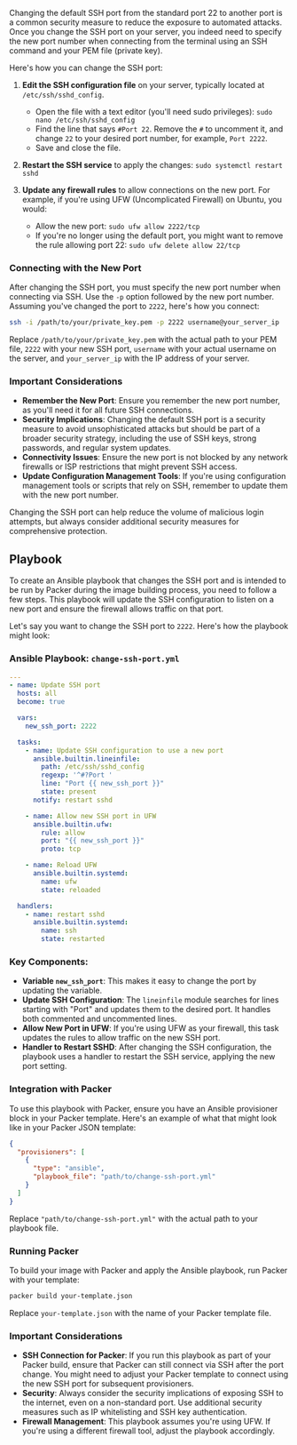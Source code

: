 Changing the default SSH port from the standard port 22 to another port is a common security measure to reduce the exposure to automated attacks. Once you change the SSH port on your server, you indeed need to specify the new port number when connecting from the terminal using an SSH command and your PEM file (private key).

Here's how you can change the SSH port:

1. **Edit the SSH configuration file** on your server, typically located at `/etc/ssh/sshd_config`.
   
   - Open the file with a text editor (you'll need sudo privileges): `sudo nano /etc/ssh/sshd_config`
   - Find the line that says `#Port 22`. Remove the `#` to uncomment it, and change `22` to your desired port number, for example, `Port 2222`.
   - Save and close the file.

2. **Restart the SSH service** to apply the changes: `sudo systemctl restart sshd`

3. **Update any firewall rules** to allow connections on the new port. For example, if you're using UFW (Uncomplicated Firewall) on Ubuntu, you would:
   - Allow the new port: `sudo ufw allow 2222/tcp`
   - If you're no longer using the default port, you might want to remove the rule allowing port 22: `sudo ufw delete allow 22/tcp`

### Connecting with the New Port

After changing the SSH port, you must specify the new port number when connecting via SSH. Use the `-p` option followed by the new port number. Assuming you've changed the port to `2222`, here's how you connect:

```bash
ssh -i /path/to/your/private_key.pem -p 2222 username@your_server_ip
```

Replace `/path/to/your/private_key.pem` with the actual path to your PEM file, `2222` with your new SSH port, `username` with your actual username on the server, and `your_server_ip` with the IP address of your server.

### Important Considerations

- **Remember the New Port**: Ensure you remember the new port number, as you'll need it for all future SSH connections.
- **Security Implications**: Changing the default SSH port is a security measure to avoid unsophisticated attacks but should be part of a broader security strategy, including the use of SSH keys, strong passwords, and regular system updates.
- **Connectivity Issues**: Ensure the new port is not blocked by any network firewalls or ISP restrictions that might prevent SSH access.
- **Update Configuration Management Tools**: If you're using configuration management tools or scripts that rely on SSH, remember to update them with the new port number.

Changing the SSH port can help reduce the volume of malicious login attempts, but always consider additional security measures for comprehensive protection.

## Playbook

To create an Ansible playbook that changes the SSH port and is intended to be run by Packer during the image building process, you need to follow a few steps. This playbook will update the SSH configuration to listen on a new port and ensure the firewall allows traffic on that port.

Let's say you want to change the SSH port to `2222`. Here's how the playbook might look:

### Ansible Playbook: `change-ssh-port.yml`

```yaml
---
- name: Update SSH port
  hosts: all
  become: true

  vars:
    new_ssh_port: 2222

  tasks:
    - name: Update SSH configuration to use a new port
      ansible.builtin.lineinfile:
        path: /etc/ssh/sshd_config
        regexp: '^#?Port '
        line: "Port {{ new_ssh_port }}"
        state: present
      notify: restart sshd

    - name: Allow new SSH port in UFW
      ansible.builtin.ufw:
        rule: allow
        port: "{{ new_ssh_port }}"
        proto: tcp

    - name: Reload UFW
      ansible.builtin.systemd:
        name: ufw
        state: reloaded

  handlers:
    - name: restart sshd
      ansible.builtin.systemd:
        name: ssh
        state: restarted
```

### Key Components:

- **Variable `new_ssh_port`**: This makes it easy to change the port by updating the variable.
- **Update SSH Configuration**: The `lineinfile` module searches for lines starting with "Port" and updates them to the desired port. It handles both commented and uncommented lines.
- **Allow New Port in UFW**: If you're using UFW as your firewall, this task updates the rules to allow traffic on the new SSH port.
- **Handler to Restart SSHD**: After changing the SSH configuration, the playbook uses a handler to restart the SSH service, applying the new port setting.

### Integration with Packer

To use this playbook with Packer, ensure you have an Ansible provisioner block in your Packer template. Here's an example of what that might look like in your Packer JSON template:

```json
{
  "provisioners": [
    {
      "type": "ansible",
      "playbook_file": "path/to/change-ssh-port.yml"
    }
  ]
}
```

Replace `"path/to/change-ssh-port.yml"` with the actual path to your playbook file.

### Running Packer

To build your image with Packer and apply the Ansible playbook, run Packer with your template:

```bash
packer build your-template.json
```

Replace `your-template.json` with the name of your Packer template file.

### Important Considerations

- **SSH Connection for Packer**: If you run this playbook as part of your Packer build, ensure that Packer can still connect via SSH after the port change. You might need to adjust your Packer template to connect using the new SSH port for subsequent provisioners.
- **Security**: Always consider the security implications of exposing SSH to the internet, even on a non-standard port. Use additional security measures such as IP whitelisting and SSH key authentication.
- **Firewall Management**: This playbook assumes you're using UFW. If you're using a different firewall tool, adjust the playbook accordingly.
